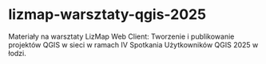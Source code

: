 # lizmap-warsztaty-qgis-2025
Materiały na warsztaty LizMap Web Client: Tworzenie i publikowanie projektów QGIS w sieci  w ramach IV Spotkania Użytkowników QGIS 2025 w łodzi.
